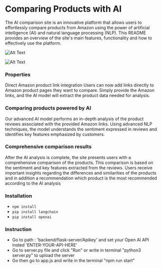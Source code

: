 # Comparing Products with AI

The AI comparison site is an innovative platform that allows users to effortlessly compare products from Amazon using the power of artificial intelligence (AI) and natural language processing (NLP). This README provides an overview of the site's main features, functionality and how to effectively use the platform.

![Alt Text](https://user-images.githubusercontent.com/114755882/241282505-01f15a2d-0562-4b71-a383-e89796c15153.jpg)

![Alt Text](https://user-images.githubusercontent.com/114755882/241282676-35eb23ed-ac3e-42bd-8296-b6f7812b1001.jpg)

### Properties
Direct Amazon product link integration
Users can now add links directly to Amazon product pages they want to compare. Simply provide the Amazon links, and the AI model will extract the product data needed for analysis.

### Comparing products powered by AI
Our advanced AI model performs an in-depth analysis of the product reviews associated with the provided Amazon links. Using advanced NLP techniques, the model understands the sentiment expressed in reviews and identifies key features emphasized by customers.

### Comprehensive comparison results
After the AI analysis is complete, the site presents users with a comprehensive comparison of the products. This comparison is based on the sentiment and key features extracted from the reviews. Users receive important insights regarding the differences and similarities of the products and in addition a recommendation which product is the most recommended according to the AI analysis

### Installation
- `npm install`
- `pip install langchain`
- `pip install openai`

### Instruction
- Go to path : 'backend/flask-server/Apikey' and set your Open AI API insted 'ENTER-YOUR-API-HERE' 
- Go to server.py file and click "Run" or write in terminal "python3 server.py" to upload the server 
- Go then go to app.js and write in the terminal "npm run start"


